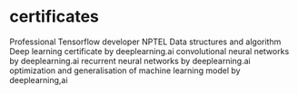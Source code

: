 # certificates

Professional Tensorflow developer
NPTEL Data structures and algorithm
Deep learning certificate by deeplearning.ai
convolutional neural networks by deeplearning.ai
recurrent neural networks by deeplearning.ai
optimization and generalisation of machine learning model by deeplearning,ai
